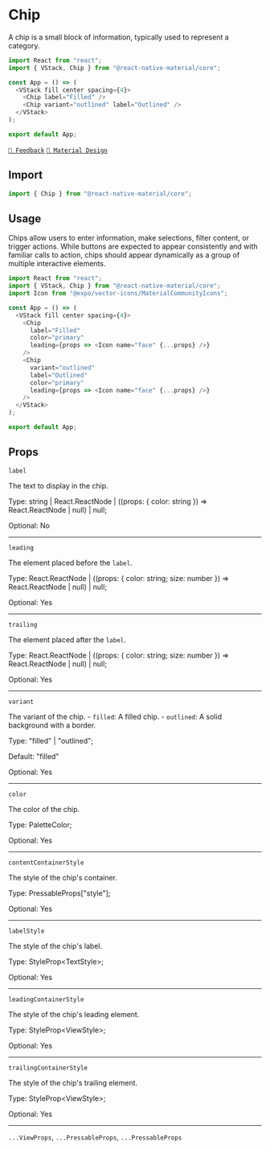# Chip

A chip is a small block of information, typically used to represent a category.

```js with-preview
import React from "react";
import { VStack, Chip } from "@react-native-material/core";

const App = () => (
  <VStack fill center spacing={4}>
    <Chip label="Filled" />
    <Chip variant="outlined" label="Outlined" />
  </VStack>
);

export default App;
```

[`💬 Feedback`](https://github.com/yamankatby/react-native-material/labels/component%3A%20Chip)
[`🎨 Material Design`](https://material.io/components/chips)

## Import

```js
import { Chip } from "@react-native-material/core";
```

## Usage

Chips allow users to enter information, make selections, filter content, or trigger actions. While buttons are expected
to appear consistently and with familiar calls to action, chips should appear dynamically as a group of multiple
interactive elements.

```js with-preview
import React from "react";
import { VStack, Chip } from "@react-native-material/core";
import Icon from "@expo/vector-icons/MaterialCommunityIcons";

const App = () => (
  <VStack fill center spacing={4}>
    <Chip
      label="Filled"
      color="primary"
      leading={props => <Icon name="face" {...props} />}
    />
    <Chip
      variant="outlined"
      label="Outlined"
      color="primary"
      leading={props => <Icon name="face" {...props} />}
    />
  </VStack>
);

export default App;
```

## Props

`label`

The text to display in the chip.

Type: string | React.ReactNode | ((props: { color: string }) =\> React.ReactNode | null) | null;

Optional: No

---

`leading`

The element placed before the `label`.

Type: React.ReactNode | ((props: { color: string; size: number }) =\> React.ReactNode | null) | null;

Optional: Yes

---

`trailing`

The element placed after the `label`.

Type: React.ReactNode | ((props: { color: string; size: number }) =\> React.ReactNode | null) | null;

Optional: Yes

---

`variant`

The variant of the chip. - `filled`: A filled chip. - `outlined`: A solid background with a border.

Type: "filled" | "outlined";

Default: "filled"

Optional: Yes

---

`color`

The color of the chip.

Type: PaletteColor;

Optional: Yes

---

`contentContainerStyle`

The style of the chip's container.

Type: PressableProps["style"];

Optional: Yes

---

`labelStyle`

The style of the chip's label.

Type: StyleProp<TextStyle\>;

Optional: Yes

---

`leadingContainerStyle`

The style of the chip's leading element.

Type: StyleProp<ViewStyle\>;

Optional: Yes

---

`trailingContainerStyle`

The style of the chip's trailing element.

Type: StyleProp<ViewStyle\>;

Optional: Yes

---

`...ViewProps`, `...PressableProps`, `...PressableProps`
